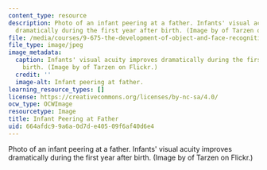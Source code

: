 ```yaml
---
content_type: resource
description: Photo of an infant peering at a father. Infants' visual acuity improves
  dramatically during the first year after birth. (Image by of Tarzen on Flickr.)
file: /media/courses/9-675-the-development-of-object-and-face-recognition-spring-2006/664afdc99a6a0d7de40509f6af40d6e4_9-675s06.jpg
file_type: image/jpeg
image_metadata:
  caption: Infants' visual acuity improves dramatically during the first year after
    birth. (Image by of Tarzen on Flickr.)
  credit: ''
  image-alt: Infant peering at father.
learning_resource_types: []
license: https://creativecommons.org/licenses/by-nc-sa/4.0/
ocw_type: OCWImage
resourcetype: Image
title: Infant Peering at Father
uid: 664afdc9-9a6a-0d7d-e405-09f6af40d6e4
---
```

Photo of an infant peering at a father. Infants' visual acuity improves dramatically during the first year after birth. (Image by of Tarzen on Flickr.)